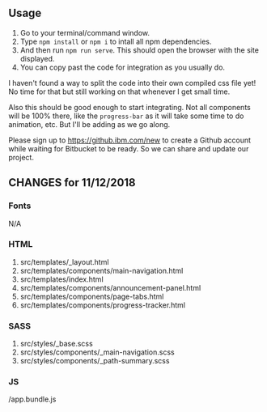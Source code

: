 ## Usage

1. Go to your terminal/command window.
2. Type `npm install` or `npm i` to intall all npm dependencies.
3. And then run `npm run serve`. This should open the browser with the site displayed.
4. You can copy past the code for integration as you usually do.

I haven't found a way to split the code into their own compiled css file yet! No time for that but still working on that whenever I get small time.

Also this should be good enough to start integrating. Not all components will be 100% there, like the `progress-bar` as it will take some time to do animation, etc.
But I'll be adding as we go along.

Please sign up to https://github.ibm.com/new to create a Github account while waiting for Bitbucket to be ready. So we can share and update our project.

## CHANGES for 11/12/2018

### Fonts

N/A

### HTML

1. src/templates/\_layout.html
2. src/templates/components/main-navigation.html
3. src/templates/index.html
4. src/templates/components/announcement-panel.html
5. src/templates/components/page-tabs.html
6. src/templates/components/progress-tracker.html

### SASS

1. src/styles/\_base.scss
2. src/styles/components/\_main-navigation.scss
3. src/styles/components/\_path-summary.scss

### JS

/app.bundle.js
